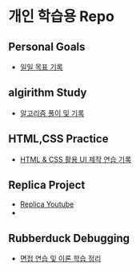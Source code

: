 # 개인 학습용 Repo

## Personal Goals

- [일일 목표 기록](<https://github.com/feanar729/personal_study/tree/master/personal%20Goals(daily%2Cweek)>)

## algirithm Study

- [알고리즘 풀이 및 기록](https://github.com/feanar729/personal_study/tree/master/algorithm%20Study)

## HTML,CSS Practice

- [HTML & CSS 활용 UI 제작 연습 기록](https://github.com/feanar729/personal_study/tree/master/HTML%2CCSS%20Practice/readme.md)

## Replica Project

- [Replica Youtube]()
-

## Rubberduck Debugging

- [면접 연습 및 이론 학습 정리](https://github.com/feanar729/personal_study/tree/master/rubberduck%20Debugging)
